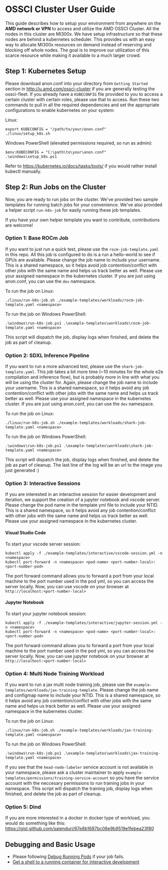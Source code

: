 # OSSCI Cluster User Guide

This guide describes how to setup your environment from anywhere on the **AMD network or VPN** to access and utilize the AMD OSSCI Cluster.
All the nodes in this cluster are MI300x. We have setup infrastructure so that these nodes are behind a kubernetes scheduler. This provides us with an easy way to allocate MI300x resources on demand instead of reserving and blocking off whole nodes. The goal is to improve our utilization of this scarce resource while making it available to a much larger crowd.

## Step 1: Kubernetes Setup
Please download anon.conf into your directory from `Getting Started` section in http://u.amd.com/ossci-cluster if you are generally testing the ossci-fleet.
If you already have a `KUBECONFIG` file provided to you to access a certain cluster with certain roles, please use that to access.
Run these two commands to pull in all the required dependencies and set the appropriate configurations to enable kubernetes on your system:

Linux:
```
export KUBECONFIG = "/path/to/your/anon.conf"
./linux/setup_k8s.sh
```

Windows PowerShell (elevated permissions required, so run as admin):
```
$env:KUBECONFIG = "C:\path\to\your\anon.conf"
.\windows\setup_k8s.ps1
```

Refer to https://kubernetes.io/docs/tasks/tools/ if you would rather install kubectl manually.

## Step 2: Run Jobs on the Cluster

Now, you are ready to run jobs on the cluster. We've provided two sample
templates for running batch jobs for your convenience. We've also
provided a helper script `run-k8s-job` for easily running these job
templates.

If you have your own helper template you want to contribute, contributions
are welcome!

### Option 1: Base ROCm Job

If you want to just run a quick test, please use the `rocm-job-template.yaml` in this repo.
All this job is configured to do is a run a hello-world to see if GPUs are available.
Please change the job name to include your username. This is a shared namespace, so it helps avoid job contention/conflict with other jobs with the same name and helps us track better as well.
Please use your assigned namespace in the kubernetes cluster. If you are just using anon.conf, you can use the `dev` namespace.

To run the job on Linux:
```
./linux/run-k8s-job.sh ./example-templates/workloads/rocm-job-template.yaml <namespace>
```

To run the job on Windows PowerShell:
```
.\windows\run-k8s-job.ps1 .\example-templates\workloads\rocm-job-template.yaml <namespace>
```

This script will dispatch the job, display logs when finished, and delete the job as part of cleanup.

### Option 2: SDXL Inference Pipeline

If you want to run a more advanced test, please use the `shark-job-template.yaml`.
This job takes a bit more time (~10 minutes for the whole e2e compilation and inference flow), but is probably more in line with what you will be using the cluster for.
Again, please change the job name to include your username. This is a shared namespace, so it helps avoid any job contention/conflict with other jobs with the same name and helps us track better as well.
Please use your assigned namespace in the kubernetes cluster. If you are just using anon.conf, you can use the `dev` namespace.

To run the job on Linux:
```
./linux/run-k8s-job.sh ./example-templates/workloads/shark-job-template.yaml <namespace>
```

To run the job on Windows PowerShell:
```
.\windows\run-k8s-job.ps1 .\example-templates\workloads\shark-job-template.yaml <namespace>
```

This script will dispatch the job, display logs when finished, and delete the job as part of cleanup.
The last line of the log will be an url to the image you just generated :)

### Option 3: Interactive Sessions

If you are interested in an interactive session for easier development and iteration, we support the creation of a jupyter notebook and vscode server.
Please change the pod name in the template yml file to include your NTID. This is a shared namespace, so it helps avoid any job contention/conflict with other jobs with the same name and helps us track better as well.
Please use your assigned namespace in the kubernetes cluster.

#### Visual Studio Code


To start your vscode server session:
```
kubectl apply -f ./example-templates/interactive/vscode-session.yml -n <namespace>
kubectl port-forward -n <namespace> <pod-name> <port-number-local>:<port-number-pod>
```
The port forward command allows you to forward a port from your local machine to the port number used in the pod yml, so you can access the server locally.
Now, you can use vscode on your browser at `http://localhost:<port-number-local>`

#### Jupyter Notebook


To start your jupyter notebook session:
```
kubectl apply -f ./example-templates/interactive/jupyter-session.yml -n <namespace>
kubectl port-forward -n <namespace> <pod-name> <port-number-local>:<port-number-pod>
```
The port forward command allows you to forward a port from your local machine to the port number used in the pod yml, so you can access the server locally.
Now, you can use jupyter notebook on your browser at `http://localhost:<port-number-local>`


### Option 4: Multi Node Training Workload

If you want to run a jax multi node training job, please use the `example-templates/workloads/jax-training-template`.
Please change the job name and configmap name to include your NTID. This is a shared namespace, so it helps avoid any job contention/conflict with other jobs with the same name and helps us track better as well.
Please use your assigned namespace in the kubernetes cluster.

To run the job on Linux:
```
./linux/run-k8s-job.sh ./example-templates/workloads/jax-training-template.yaml <namespace>
```

To run the job on Windows PowerShell:
```
.\windows\run-k8s-job.ps1 .\example-templates\workloads\jax-training-template.yaml <namespace>
```

If you see that the `head-node-labeler` service account is not available in your namespace, please ask a cluster maintainer to apply `example-templates/permissions/training-service-account` so you have the service account with the neccesary permissions to run training jobs in your namespace.
This script will dispatch the training job, display logs when finished, and delete the job as part of cleanup.

### Option 5: Dind

If you are more interested in a docker in docker type of workload, you would do something like this: https://gist.github.com/saienduri/67e8b1687bc08e9b9519e1febea23f80

## Debugging and Basic Usage

- Please following [Debug Running Pods](https://kubernetes.io/docs/tasks/debug/debug-application/debug-running-pod/) if your job fails.
- [Get a shell to a running container for interactive development](https://kubernetes.io/docs/tasks/debug/debug-application/get-shell-running-container/)
